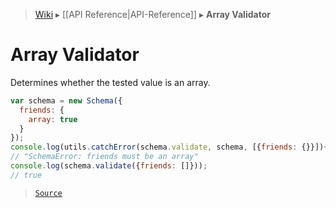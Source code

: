 > [Wiki](Home) ▸ [[API Reference|API-Reference]] ▸ **Array Validator**

# Array Validator

Determines whether the tested value is an array.
```javascript
var schema = new Schema({
  friends: {
    array: true
  }
});
console.log(utils.catchError(schema.validate, schema, [{friends: {}}])+'');
// "SchemaError: friends must be an array"
console.log(schema.validate({friends: []}));
// true
```

> [`Source`](/Neft-io/neft/blob/11ce61113abf36cfee4cca0e72112ab5bff468a7/src/schema/validators/array.litcoffee#array-validator)

